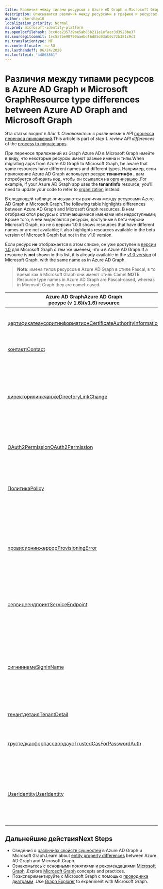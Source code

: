 ```yaml
---
title: Различия между типами ресурсов в Azure AD Graph и Microsoft Graph
description: Описываются различия между ресурсами в графике и ресурсах Azure AD в Microsoft Graph, которые помогут перенести приложения.
author: dkershaw10
localization_priority: Normal
ms.prod: microsoft-identity-platform
ms.openlocfilehash: 3cc0ce235739ae5ab85b211e1efaec3d3923be37
ms.sourcegitcommit: 1ec5a7be90790aaebdf6d85d93ab0c72b381c9c3
ms.translationtype: MT
ms.contentlocale: ru-RU
ms.lasthandoff: 06/24/2020
ms.locfileid: "44863861"
---
```

# <a name="resource-type-differences-between-azure-ad-graph-and-microsoft-graph"></a><span data-ttu-id="4c332-103">Различия между типами ресурсов в Azure AD Graph и Microsoft Graph</span><span class="sxs-lookup"><span data-stu-id="4c332-103">Resource type differences between Azure AD Graph and Microsoft Graph</span></span>

<span data-ttu-id="4c332-104">Эта статья входит в *Шаг 1: Ознакомьтесь с различиями* в API [процесса переноса приложений](migrate-azure-ad-graph-planning-checklist.md).</span><span class="sxs-lookup"><span data-stu-id="4c332-104">This article is part of *step 1: review API differences* of the [process to migrate apps](migrate-azure-ad-graph-planning-checklist.md).</span></span>

<span data-ttu-id="4c332-105">При переносе приложений из Graph Azure AD в Microsoft Graph имейте в виду, что некоторые ресурсы имеют разные имена и типы.</span><span class="sxs-lookup"><span data-stu-id="4c332-105">When migrating apps from Azure AD Graph to Microsoft Graph, be aware that some resources have different names and different types.</span></span>  <span data-ttu-id="4c332-106">Например, если приложение Azure AD Graph использует ресурс **тенантинфо** , вам потребуется обновить код, чтобы он ссылался на [организацию](/graph/api/resources/organization?view=graph-rest-1.0) .</span><span class="sxs-lookup"><span data-stu-id="4c332-106">For example, if your Azure AD Graph app uses the **tenantInfo** resource, you'll need to update your code to refer to [organization](/graph/api/resources/organization?view=graph-rest-1.0) instead.</span></span>

<span data-ttu-id="4c332-107">В следующей таблице описываются различия между ресурсами Azure AD Graph и Microsoft Graph.</span><span class="sxs-lookup"><span data-stu-id="4c332-107">The following table highlights differences between Azure AD Graph and Microsoft Graph resources.</span></span>  <span data-ttu-id="4c332-108">В нем отображаются ресурсы с отличающимися именами или недоступными; Кроме того, в ней выделяются ресурсы, доступные в бета-версии Microsoft Graph, но не в версии 1.0.</span><span class="sxs-lookup"><span data-stu-id="4c332-108">It shows resources that have different names or are not available; it also highlights resources available in the beta version of Microsoft Graph but not in the v1.0 version.</span></span>

<span data-ttu-id="4c332-109">Если ресурс **не** отображается в этом списке, он уже доступен в [версии 1.0](/graph/api/overview?view=graph-rest-1.0) для Microsoft Graph с тем же именем, что и в Azure AD Graph.</span><span class="sxs-lookup"><span data-stu-id="4c332-109">If a resource is **not** shown in this list, it is already available in the [v1.0 version](/graph/api/overview?view=graph-rest-1.0) of Microsoft Graph, with the same name as in Azure AD Graph.</span></span>

> <span data-ttu-id="4c332-110">**Note**: имена типов ресурсов в Azure AD Graph в стиле Pascal, в то время как в Microsoft Graph они имеют стиль Camel.</span><span class="sxs-lookup"><span data-stu-id="4c332-110">**NOTE**: Resource type names in Azure AD Graph are Pascal-cased, whereas in Microsoft Graph they are camel-cased.</span></span>

|<span data-ttu-id="4c332-111">Azure AD Graph</span><span class="sxs-lookup"><span data-stu-id="4c332-111">Azure AD Graph</span></span> <br><span data-ttu-id="4c332-112">ресурс (v 1.6)</span><span class="sxs-lookup"><span data-stu-id="4c332-112">(v1.6) resource</span></span> |<span data-ttu-id="4c332-113">Microsoft Graph</span><span class="sxs-lookup"><span data-stu-id="4c332-113">Microsoft Graph</span></span><br><span data-ttu-id="4c332-114">resource</span><span class="sxs-lookup"><span data-stu-id="4c332-114">resource</span></span>|<span data-ttu-id="4c332-115">Комментарии</span><span class="sxs-lookup"><span data-stu-id="4c332-115">Comments</span></span>|
|---|---|---|
| [<span data-ttu-id="4c332-116">цертификатеаусоритинформатион</span><span class="sxs-lookup"><span data-stu-id="4c332-116">CertificateAuthorityInformation</span></span>](https://docs.microsoft.com/previous-versions/azure/ad/graph/api/entity-and-complex-type-reference) | <span data-ttu-id="4c332-117">бета- &nbsp; - &nbsp; [цертификатеаусорити](/graph/api/resources/certificateauthority?view=graph-rest-beta)</span><span class="sxs-lookup"><span data-stu-id="4c332-117">beta&nbsp;-&nbsp;[certificateAuthority](/graph/api/resources/certificateauthority?view=graph-rest-beta)</span></span><br><span data-ttu-id="4c332-118">Версия 1.0 &nbsp; - &nbsp; [цертификатеаусорити](/graph/api/resources/certificateauthority?view=graph-rest-1.0)</span><span class="sxs-lookup"><span data-stu-id="4c332-118">v1.0&nbsp;-&nbsp;[certificateAuthority](/graph/api/resources/certificateauthority?view=graph-rest-1.0)</span></span> | |
| <span data-ttu-id="4c332-119">[контакт](https://docs.microsoft.com/previous-versions/azure/ad/graph/api/entity-and-complex-type-reference);</span><span class="sxs-lookup"><span data-stu-id="4c332-119">[Contact](https://docs.microsoft.com/previous-versions/azure/ad/graph/api/entity-and-complex-type-reference)</span></span> | <span data-ttu-id="4c332-120">бета- &nbsp; - &nbsp; [orgContact](/graph/api/resources/orgContact?view=graph-rest-beta)</span><span class="sxs-lookup"><span data-stu-id="4c332-120">beta&nbsp;-&nbsp;[orgContact](/graph/api/resources/orgContact?view=graph-rest-beta)</span></span><br><span data-ttu-id="4c332-121">Версия 1.0 &nbsp; - &nbsp; [orgContact](/graph/api/resources/orgContact?view=graph-rest-1.0)</span><span class="sxs-lookup"><span data-stu-id="4c332-121">v1.0&nbsp;-&nbsp;[orgContact](/graph/api/resources/orgContact?view=graph-rest-1.0)</span></span> | |
| [<span data-ttu-id="4c332-122">директорилинкчанже</span><span class="sxs-lookup"><span data-stu-id="4c332-122">DirectoryLinkChange</span></span>](https://docs.microsoft.com/previous-versions/azure/ad/graph/api/entity-and-complex-type-reference) | <span data-ttu-id="4c332-123">&nbsp; - &nbsp; _новый &nbsp; способ_ бета-тестирования</span><span class="sxs-lookup"><span data-stu-id="4c332-123">beta&nbsp;-&nbsp;_New&nbsp;approach_</span></span> <br><span data-ttu-id="4c332-124">&nbsp; - &nbsp; _новый &nbsp; способ_ версии 1.0</span><span class="sxs-lookup"><span data-stu-id="4c332-124">v1.0&nbsp;-&nbsp;_New&nbsp;approach_</span></span> | <span data-ttu-id="4c332-125">Запрос Delta поддерживает обнаружение изменений связи с механизмом, который не требует использования этого ресурса.</span><span class="sxs-lookup"><span data-stu-id="4c332-125">Delta query supports relationship change detection with a mechanism that doesn't require this resource.</span></span> <span data-ttu-id="4c332-126">Ознакомьтесь [с различиями между функциями Azure AD Graph и Microsoft Graph](migrate-azure-ad-graph-feature-differences.md).</span><span class="sxs-lookup"><span data-stu-id="4c332-126">Please see [Feature differences between Azure AD Graph and Microsoft Graph](migrate-azure-ad-graph-feature-differences.md).</span></span> |
| [<span data-ttu-id="4c332-127">OAuth2Permission</span><span class="sxs-lookup"><span data-stu-id="4c332-127">OAuth2Permission</span></span>](https://docs.microsoft.com/previous-versions/azure/ad/graph/api/entity-and-complex-type-reference) | <span data-ttu-id="4c332-128">бета- &nbsp; - &nbsp; [permissionScope](/graph/api/resources/permissionScope?view=graph-rest-beta)</span><span class="sxs-lookup"><span data-stu-id="4c332-128">beta&nbsp;-&nbsp;[permissionScope](/graph/api/resources/permissionScope?view=graph-rest-beta)</span></span> <br> <span data-ttu-id="4c332-129">Версия 1.0 &nbsp; - &nbsp; [permissionScope](/graph/api/resources/permissionScope?view=graph-rest-1.0)</span><span class="sxs-lookup"><span data-stu-id="4c332-129">v1.0&nbsp;-&nbsp;[permissionScope](/graph/api/resources/permissionScope?view=graph-rest-1.0)</span></span> ||
 [<span data-ttu-id="4c332-130">Политика</span><span class="sxs-lookup"><span data-stu-id="4c332-130">Policy</span></span>](https://docs.microsoft.com/previous-versions/azure/ad/graph/api/entity-and-complex-type-reference) | <span data-ttu-id="4c332-131">&nbsp; - &nbsp; [политики](/graph/api/resources/policy-overview?view=graph-rest-beta) бета-версий</span><span class="sxs-lookup"><span data-stu-id="4c332-131">beta&nbsp;-&nbsp;[policies](/graph/api/resources/policy-overview?view=graph-rest-beta)</span></span> <br> <span data-ttu-id="4c332-132">версии 1.0 &nbsp; - &nbsp; [политики](/graph/api/resources/policy-overview?view=graph-rest-1.0)</span><span class="sxs-lookup"><span data-stu-id="4c332-132">v1.0&nbsp;-&nbsp;[policies](/graph/api/resources/policy-overview?view=graph-rest-1.0)</span></span>| <span data-ttu-id="4c332-133">Каждый тип политики имеет уникальное имя типа и структуру в сегменте пути URL-адреса **политик** в Microsoft Graph.</span><span class="sxs-lookup"><span data-stu-id="4c332-133">Each type of policy has a unique type name and structure, under the **policies** URL path segment, in Microsoft Graph.</span></span> <span data-ttu-id="4c332-134">В Azure AD Graph это был один тип политики.</span><span class="sxs-lookup"><span data-stu-id="4c332-134">In Azure AD Graph this was a single policy type.</span></span> |
| [<span data-ttu-id="4c332-135">провисионинжеррор</span><span class="sxs-lookup"><span data-stu-id="4c332-135">ProvisioningError</span></span>](https://docs.microsoft.com/previous-versions/azure/ad/graph/api/entity-and-complex-type-reference) | <span data-ttu-id="4c332-136">бета-версия &nbsp; - &nbsp; _недоступна_</span><span class="sxs-lookup"><span data-stu-id="4c332-136">beta&nbsp;-&nbsp;_Not available_</span></span> <br> <span data-ttu-id="4c332-137">Версия 1.0 &nbsp; - &nbsp; _недоступна_</span><span class="sxs-lookup"><span data-stu-id="4c332-137">v1.0&nbsp;-&nbsp;_Not available_</span></span> | <span data-ttu-id="4c332-138">Этот ресурс устарел.</span><span class="sxs-lookup"><span data-stu-id="4c332-138">This resource is deprecated.</span></span>  <span data-ttu-id="4c332-139">Однако новый ресурс, описывающий все ошибки подготовки AD Connect, можно найти в [onPremisesProvisioningError](/graph/api/resources/onPremisesProvisioningError?view=graph-rest-1.0).</span><span class="sxs-lookup"><span data-stu-id="4c332-139">However, a new resource describing any AD Connect related provisioning errors can be found in [onPremisesProvisioningError](/graph/api/resources/onPremisesProvisioningError?view=graph-rest-1.0).</span></span> |
| [<span data-ttu-id="4c332-140">сервицеендпоинт</span><span class="sxs-lookup"><span data-stu-id="4c332-140">ServiceEndpoint</span></span>](https://docs.microsoft.com/previous-versions/azure/ad/graph/api/entity-and-complex-type-reference) | <span data-ttu-id="4c332-141">&nbsp; - &nbsp; [Конечная точка](/graph/api/resources/endpoint?view=graph-rest-beta) бета-версии</span><span class="sxs-lookup"><span data-stu-id="4c332-141">beta&nbsp;-&nbsp;[endpoint](/graph/api/resources/endpoint?view=graph-rest-beta)</span></span> <br> <span data-ttu-id="4c332-142">&nbsp; - &nbsp; [Конечная точка](/graph/api/resources/endpoint?view=graph-rest-1.0) версии 1.0</span><span class="sxs-lookup"><span data-stu-id="4c332-142">v1.0&nbsp;-&nbsp;[endpoint](/graph/api/resources/endpoint?view=graph-rest-1.0)</span></span> | <span data-ttu-id="4c332-143">**конечные точки** доступны только в рамках ресурса [группы](/graph/api/resources/group?view=graph-rest-beta) в бета-версии, а ресурс [servicePrincipal](/graph/api/resources/serviceprincipal?view=graph-rest-1.0) в бета-версиях и версии 1.0.</span><span class="sxs-lookup"><span data-stu-id="4c332-143">**endpoints** are only available as part of the [group](/graph/api/resources/group?view=graph-rest-beta) resource in beta, and the [servicePrincipal](/graph/api/resources/serviceprincipal?view=graph-rest-1.0) resource in both beta and v1.0.</span></span>|
| [<span data-ttu-id="4c332-144">сигниннаме</span><span class="sxs-lookup"><span data-stu-id="4c332-144">SignInName</span></span>](https://docs.microsoft.com/previous-versions/azure/ad/graph/api/entity-and-complex-type-reference) | <span data-ttu-id="4c332-145">&nbsp; - &nbsp; _новый способ_ бета-тестирования</span><span class="sxs-lookup"><span data-stu-id="4c332-145">beta&nbsp;-&nbsp;_New approach_</span></span> <br> <span data-ttu-id="4c332-146">&nbsp; - &nbsp; _новый способ_ версии 1.0</span><span class="sxs-lookup"><span data-stu-id="4c332-146">v1.0&nbsp;-&nbsp;_New approach_</span></span> | <span data-ttu-id="4c332-147">Новое моделирование идентификаторов, используемых для входа в учетную запись пользователя.</span><span class="sxs-lookup"><span data-stu-id="4c332-147">New modeling for the identifiers used to sign into a user account.</span></span> <span data-ttu-id="4c332-148">Для получения дополнительных сведений см. тип ресурса [обжектидентити](/graph/api/resources/objectIdentity?view=graph-rest-1.0) .</span><span class="sxs-lookup"><span data-stu-id="4c332-148">See [objectIdentity](/graph/api/resources/objectIdentity?view=graph-rest-1.0) resource type for more details.</span></span> <span data-ttu-id="4c332-149">Поддерживает сценарии B2C для Azure AD.</span><span class="sxs-lookup"><span data-stu-id="4c332-149">Supports Azure AD B2C scenarios.</span></span> |
| [<span data-ttu-id="4c332-150">тенантдетаил</span><span class="sxs-lookup"><span data-stu-id="4c332-150">TenantDetail</span></span>](https://docs.microsoft.com/previous-versions/azure/ad/graph/api/entity-and-complex-type-reference) | <span data-ttu-id="4c332-151">бета- &nbsp; - &nbsp; [Организация](/graph/api/resources/organization?view=graph-rest-beta)</span><span class="sxs-lookup"><span data-stu-id="4c332-151">beta&nbsp;-&nbsp;[organization](/graph/api/resources/organization?view=graph-rest-beta)</span></span> <br> <span data-ttu-id="4c332-152">Версия 1.0, &nbsp; - &nbsp; [Организация](/graph/api/resources/organization?view=graph-rest-1.0)</span><span class="sxs-lookup"><span data-stu-id="4c332-152">v1.0&nbsp;-&nbsp;[organization](/graph/api/resources/organization?view=graph-rest-1.0)</span></span> | |
| [<span data-ttu-id="4c332-153">трустедкасфорпассвордаус</span><span class="sxs-lookup"><span data-stu-id="4c332-153">TrustedCasForPasswordAuth</span></span>](https://docs.microsoft.com/previous-versions/azure/ad/graph/api/entity-and-complex-type-reference) | <span data-ttu-id="4c332-154">бета- &nbsp; - &nbsp; [цертификатебаседаусконфигуратион](/graph/api/resources/certificatebasedcuthconfiguration?view=graph-rest-beta)</span><span class="sxs-lookup"><span data-stu-id="4c332-154">beta&nbsp;-&nbsp;[certificateBasedAuthConfiguration](/graph/api/resources/certificatebasedcuthconfiguration?view=graph-rest-beta)</span></span> <br> <span data-ttu-id="4c332-155">Версия 1.0 &nbsp; - &nbsp; [цертификатебаседаусконфигуратион](/graph/api/resources/certificatebasedcuthconfiguration?view=graph-rest-1.0)</span><span class="sxs-lookup"><span data-stu-id="4c332-155">v1.0&nbsp;-&nbsp;[certificateBasedAuthConfiguration](/graph/api/resources/certificatebasedcuthconfiguration?view=graph-rest-1.0)</span></span> | |
| [<span data-ttu-id="4c332-156">UserIdentity</span><span class="sxs-lookup"><span data-stu-id="4c332-156">UserIdentity</span></span>](https://docs.microsoft.com/previous-versions/azure/ad/graph/api/entity-and-complex-type-reference) | <span data-ttu-id="4c332-157">бета- &nbsp; - &nbsp; [обжектидентити](/graph/api/resources/objectidentity?view=graph-rest-beta)</span><span class="sxs-lookup"><span data-stu-id="4c332-157">beta&nbsp;-&nbsp;[objectIdentity](/graph/api/resources/objectidentity?view=graph-rest-beta)</span></span> <br> <span data-ttu-id="4c332-158">Версия 1.0 &nbsp; - &nbsp; [обжектидентити](/graph/api/resources/objectidentity?view=graph-rest-1.0)</span><span class="sxs-lookup"><span data-stu-id="4c332-158">v1.0&nbsp;-&nbsp;[objectIdentity](/graph/api/resources/objectidentity?view=graph-rest-1.0)</span></span> |  <span data-ttu-id="4c332-159">Новое моделирование идентификаторов, используемых для входа в учетную запись пользователя с именем **обжектидентити**.</span><span class="sxs-lookup"><span data-stu-id="4c332-159">New modeling for the identifiers used to sign into a user account, called **objectIdentity**.</span></span> <span data-ttu-id="4c332-160">Поддерживает сценарии B2C для Azure AD.</span><span class="sxs-lookup"><span data-stu-id="4c332-160">Supports Azure AD B2C scenarios.</span></span> |

## <a name="next-steps"></a><span data-ttu-id="4c332-161">Дальнейшие действия</span><span class="sxs-lookup"><span data-stu-id="4c332-161">Next Steps</span></span>

- <span data-ttu-id="4c332-162">Сведения о [различиях свойств сущностей](migrate-azure-ad-graph-property-differences.md) в Azure AD Graph и Microsoft Graph.</span><span class="sxs-lookup"><span data-stu-id="4c332-162">Learn about [entity property differences](migrate-azure-ad-graph-property-differences.md) between Azure AD Graph and Microsoft Graph.</span></span>
- <span data-ttu-id="4c332-163">Ознакомьтесь с основными понятиями и рекомендациями [Microsoft Graph](/graph/overview) .</span><span class="sxs-lookup"><span data-stu-id="4c332-163">Explore [Microsoft Graph](/graph/overview) concepts and practices.</span></span>
- <span data-ttu-id="4c332-164">Поэкспериментируйте с Microsoft Graph с помощью [проводника диаграмм](https://aka.ms/ge) .</span><span class="sxs-lookup"><span data-stu-id="4c332-164">Use [Graph Explorer](https://aka.ms/ge) to experiment with Microsoft Graph.</span></span>